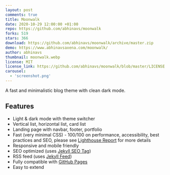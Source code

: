 ```yaml
---
layout: post
comments: true
title: Moonwalk
date: 2020-10-29 12:00:00 +01:00
repo: https://github.com/abhinavs/moonwalk
forks: 519
stars: 366
download: https://github.com/abhinavs/moonwalk/archive/master.zip
demo: https://www.abhinavsaxena.com/moonwalk/
author: abhinavs
thumbnail: moonwalk.webp
license: MIT
license_link: https://github.com/abhinavs/moonwalk/blob/master/LICENSE.txt
carousel:
  - 'screenshot.png'
---
```


A fast and minimalistic blog theme with clean dark mode.

## Features

* Light & dark mode with theme switcher
* Vertical list, horizontal list, card list
* Landing page with navbar, footer, portfolio
* Fast (very minimal CSS) - 100/100 on performance, accessibility, best practices and SEO, please see [Lighthouse Report](https://raw.githubusercontent.com/abhinavs/moonwalk/master/_screenshots/lighthouse-report.png) for more details
* Responsive and mobile friendly
* SEO optimized (uses [Jekyll SEO Tag](https://github.com/jekyll/jekyll-seo-tag))
* RSS feed (uses [Jekyll Feed](https://github.com/jekyll/jekyll-feed))
* Fully compatible with [GitHub Pages](https://pages.github.com/)
* Easy to extend
